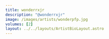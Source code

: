 ```yaml
---
title: wonderrxjr
description: "@wonderrxjr"
image: /images/artists/wonderpfp.jpg
volumes: [2]
layout: ../../layouts/ArtistBioLayout.astro
---
```


